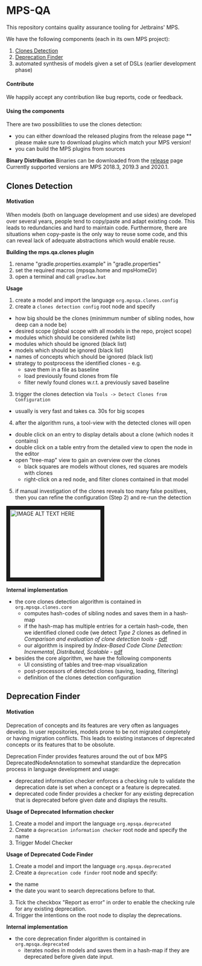 # MPS-QA
This repository contains quality assurance tooling for Jetbrains' MPS.

We have the following components (each in its own MPS project):
1. [Clones Detection](#Clones-Detection)
2. [Deprecation Finder](#Deprecation-Finder)
3. automated synthesis of models given a set of DSLs (earlier development phase)

#### Contribute
We happily accept any contribution like bug reports, code or feedback.

#### Using the components
There are two possibilities to use the clones detection:
* you can either download the released plugins from the release page 
** please make sure to download plugins which match your MPS version!
* you can build the MPS plugins from sources

**Binary Distribution**
Binaries can be downloaded from the [release](https://github.com/mbeddr/mps-qa/releases) page
Currently supported versions are MPS 2018.3, 2019.3 and 2020.1.

## Clones Detection
#### Motivation
When models (both on language development and use sides) are developed over several years, people tend to copy/paste and adapt existing code. This leads to redundancies and hard to maintain code. Furthermore, there are situations when copy-paste is the only way to reuse some code, and this can reveal lack of adequate abstractions which would enable reuse.

**Building the mps.qa.clones plugin**
1. rename "gradle.properties.example" in "gradle.properties" 
2. set the required macros (mpsqa.home and mpsHomeDir)
3. open a terminal and call ```gradlew.bat```

**Usage**
1. create a model and import the language ```org.mpsqa.clones.config```
2. create a ```clones detection config``` root node and specify
 - how big should be the clones (minimmum number of sibling nodes, how deep can a node be)
 - desired scope (global scope with all models in the repo, project scope)
 - modules which should be considered (white list)
 - modules which should be ignored (black list)
 - models which should be ignored (black list) 
 - names of concepts which should be ignored (black list)
 - strategy to postprocess the identified clones - e.g.
   - save them in a file as baseline
   - load previously found clones from file
   - filter newly found clones w.r.t. a previously saved baseline
3. trigger the clones detection via ```Tools -> Detect Clones from Configuration``` 
 - usually is very fast and takes ca. 30s for big scopes
4. after the algorithm runs, a tool-view with the detected clones will open
 - double click on an entry to display details about a clone (which nodes it contains)
 - double click on a table entry from the detailed view to open the node in the editor
 - open "tree-map" view to gain an overview over the clones 
   - black squares are models without clones, red squares are models with clones
   - right-click on a red node, and filter clones contained in that model
5. if manual investigation of the clones reveals too many false positives, then you can refine the configuration (Step 2) and re-run the detection 

<a href="http://www.youtube.com/watch?feature=player_embedded&v=prZ93fIptsw
" target="_blank"><img src="http://img.youtube.com/vi/prZ93fIptsw/0.jpg" 
alt="IMAGE ALT TEXT HERE" width="240" height="180" border="10" /></a>

**Internal implementation**
- the core clones detection algorithm is contained in ```org.mpsqa.clones.core```
  - computes hash-codes of sibling nodes and saves them in a hash-map
  - if the hash-map has multiple entries for a certain hash-code, then we identified cloned code (we detect *Type 2* clones as defined in *Comparison and evaluation of clone detection tools* - [pdf](https://plg.uwaterloo.ca/~migod/846/papers/bellon-tse07.pdf)
  - our algorithm is inspired by *Index-Based Code Clone Detection: Incremental, Distributed, Scalable* - [pdf](http://www.academia.edu/download/47074500/Index-based_code_clone_detection_Increme20160707-9762-r2ff35.pdf) 
- besides the core algorithm, we have the following components
  - UI consisting of tables and tree-map visualization
  - post-processors of detected clones (saving, loading, filtering)
  - definition of the clones detection configuration

## Deprecation Finder
#### Motivation
Deprecation of concepts and its features are very often as languages develop. In user repositories, models prone to be not migrated completely or having migration conflicts. This leads to existing instances of deprecated concepts or its features that to be obsolute.

Deprecation Finder provides features around the out of box MPS DeprecatedNodeAnnotation to somewhat standardize the deprecation process in language development and usage: 
- deprecated information checker enforces a checking rule to validate the deprecation date is set when a concept or a feature is deprecated.
- deprecated code finder provides a checker for any existing deprecation that is deprecated before given date and displays the results.

**Usage of Deprecated Information checker**
1. Create a model and import the language ```org.mpsqa.deprecated```
2. Create a ```deprecation information checker``` root node and specify the name
3. Trigger Model Checker 

**Usage of Deprecated Code Finder**
1. Create a model and import the language ```org.mpsqa.deprecated```
2. Create a ```deprecation code finder``` root node and specify:
  - the name
  - the date you want to search deprecations before to that.
3. Tick the checkbox "Report as error" in order to enable the checking rule for any existing deprecation.
4. Trigger the intentions on the root node to display the deprecations.

**Internal implementation**
- the core deprecation finder algorithm is contained in ```org.mpsqa.deprecated```
  - iterates nodes in models and saves them in a hash-map if they are deprecated before given date input.
